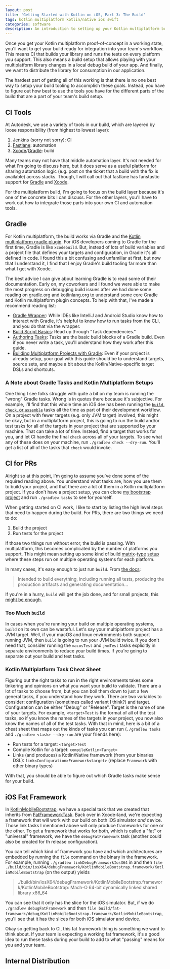 ```yaml
---
layout: post
title: 'Getting Started with Kotlin on iOS, Part 3: The Build'
tags: kotlin multiplatform kotlin/native ios swift
categories: software
description: An introduction to setting up your Kotlin multiplatform build for iOS.
---
```


Once you get your Kotlin multiplatform proof-of-concept in a working state, you'll want to get your build ready for integration into your team's workflow. This means CI that builds your library and runs the tests on every platform you support. This also means a build setup that allows playing with your multiplatform library changes in a local debug build of your app. And finally, we want to distribute the library for consumption in our application.

The hardest part of getting all of this working is that there is no one best way to setup your build tooling to accomplish these goals. Instead, you have to figure out how best to use the tools you have for the different parts of the build that are a part of your team's build setup.

## CI Tools

At Autodesk, we use a variety of tools in our build, which are layered by loose responsibility (from highest to lowest layer):

1. [Jenkins](https://www.jenkins.io) (sorry not sorry): CI
1. [Fastlane](https://fastlane.tools): automation
1. [Xcode](https://developer.apple.com/xcode)/[Gradle](https://gradle.org): build

Many teams may not have that middle automation layer. It's not needed for what I'm going to discuss here, but it does serve as a useful platform for sharing automation logic (e.g. post on the ticket that a build with the fix is available) across stacks. Though, I will call out that fastlane has fanstastic support for [Gradle](https://docs.fastlane.tools/actions/gradle/) and [Xcode](https://docs.fastlane.tools/actions/xcodebuild/).

For the multiplatform build, I'm going to focus on the build layer because it's one of the concrete bits I can discuss. For the other layers, you'll have to work out how to integrate those parts into your own CI and automation tools.

## Gradle

For Kotlin multiplatform, the build works via Gradle and the [Kotlin multiplatform gradle plugin](https://kotlinlang.org/docs/reference/building-mpp-with-gradle.html#setting-up-a-multiplatform-project). For iOS developers coming to Gradle for the first time, Gradle is like `xcodebuild`. But, instead of lots of build variables and a project file that defines your targets and configuration, in Gradle it's all defined in code. I found this a bit confusing and unfamiliar at first, but now that I understand it, I find that I enjoy Gradle's build tooling far more than what I get with Xcode.

The best advice I can give about learning Gradle is to read some of their documentation. Early on, my coworkers and I found we were able to make the most progress on debugging build issues after we had done some reading on gradle.org and kotlinlang.org to understand some core Gradle and Kotlin multiplatform plugin concepts. To help with that, I've made a recommend reading list:

- [Gradle Wrapper](https://docs.gradle.org/current/userguide/gradle_wrapper.html): While IDEs like IntelliJ and Android Studio know how to interact with Gradle, it's helpful to know how to run tasks from the CLI, and you do that via the wrapper.
- [Build Script Basics](https://docs.gradle.org/current/userguide/tutorial_using_tasks.html): Read up through "Task dependencies."
- [Authoring Tasks](https://docs.gradle.org/current/userguide/more_about_tasks.html): Tasks are the basic build blocks of a Gradle build. Even if you never write a task, you'll understand how they work after this guide.
- [Building Multiplatform Projects with Gradle](https://kotlinlang.org/docs/reference/building-mpp-with-gradle.html): Even if your project is already setup, your goal with this guide should be to understand targets, source sets, and maybe a bit about the Kotlin/Native-specific target DSLs and shortcuts.

### A Note about Gradle Tasks and Kotlin Multiplatform Setups

One thing I see folks struggle with quite a bit on my team is running the "wrong" Gradle tasks. Wrong is in quotes there because it's subjective. For example, I'll find that this whole time an iOS dev has been running the [`build`, `check`, or `assemble`](https://docs.gradle.org/current/userguide/base_plugin.html) tasks all the time as part of their development workflow. On a project with fewer targets (e.g. only JVM target) involved, this might be okay, but in a multiplatform project, this is going to run the build and/or test tasks for all of the targets in your project that are supported by your machine. That can take a lot of time. Instead, find a target that works for you, and let CI handle the final `check` across all of your targets. To see what any of these does on your machine, run `./gradlew check --dry-run`. You'll get a list of all of the tasks that `check` would invoke.

## CI for PRs

Alright so at this point, I'm going to assume you've done some of the required reading above. You understand what tasks are, how you use them to build your project, and that there are a lot of them in a Kotlin multiplatform project. If you don't have a project setup, you can clone [my bootstrap project](https://github.com/benasher44/KotlinMobileBootstrap) and run `./gradlew tasks` to see for yourself.

When getting started on CI work, I like to start by listing the high level steps that need to happen during the build. For PRs, there are two things we need to do:

1. Build the project
1. Run tests for the project

If those two things run without error, the build is passing. With multiplatform, this becomes complicated by the number of platforms you support. This might mean setting up some kind of build [matrix](https://docs.travis-ci.com/user/build-matrix/)-[type](https://help.github.com/en/actions/configuring-and-managing-workflows/configuring-a-workflow#configuring-a-build-matrix) [setup](https://docs.microsoft.com/en-us/azure/devops/pipelines/get-started-multiplatform?view=azure-devops) where these steps run on multiple operating systems for each platform.

In many cases, it's easy enough to just run `build`. From [the docs](https://docs.gradle.org/current/userguide/base_plugin.html#sec:base_tasks):

> Intended to build everything, including running all tests, producing the production artifacts and generating documentation…

If you're in a hurry, `build` will get the job done, and for small projects, this [might be enough](https://github.com/benasher44/uuid/blob/297d2f038d93cae6fce976b15ed922429c4cab62/.github/workflows/pr.yml#L61).

### Too Much `build`

In cases when you're running your build on multiple operating systems, `build` on its own can be wasteful. Let's say your multiplatform project has a JVM target. Well, if your macOS and linux environments both support running JVM, then `build` is going to run your JVM build twice. If you don't need that, consider running the `macosTest` and `jvmTest` tasks explicitly in separate environments to reduce your build times. If you're going to separate out your build and test tasks.

### Kotlin Multiplatform Task Cheat Sheet

Figuring out the right tasks to run in the right environments takes some tinkering and opinions on what you want your build to validate. There are a lot of tasks to choose from, but you can boil them down to just a few general tasks, if you understand how they work. There are two variables to consider: configuration (sometimes called variant I think?) and target. Configuration can be either "Debug" or "Release". Target is the name of one of your targets. For example, `<target>Test` is the format of all of the test tasks, so if you know the names of the targets in your project, you now also know the names of all of the test tasks. With that in mind, here is a bit of a cheat sheet that maps out the kinds of tasks you can run (`./gradlew tasks` and `./gradlew <task> --dry-run` are your friends here):

- Run tests for a target: `<target>Test`
- Compile Kotlin for a target: `compileKotlin<Target>`
- Links (and produces) a Kotlin/Native framework (from your binaries DSL): `link<Configuration>Framework<target>` (replace `Framework` with other binary types)

With that, you should be able to figure out which Gradle tasks make sense for your build.

## iOS Fat Framework

In [KotlinMobileBootstrap](https://github.com/benasher44/KotlinMobileBootstrap), we have a special task that we created that inherits from [FatFrameworkTask](https://kotlinlang.org/docs/reference/building-mpp-with-gradle.html#building-universal-frameworks). Back over in Xcode-land, we're expecting a framework that will work with our build on both iOS simulator _and_ device. Those link tasks I mentioned above will only produce frameworks for one or the other. To get a framework that works for both, which is called a "fat" or "universal" framework, we have the `debugFatFramework` task (another could also be created for th release configuration).

You can tell which kind of framework you have and which architectures are embedded by running the `file` command on the binary in the framework. For example, running `./gradlew linkDebugFrameworkIosX64` in and then `file ./build/bin/iosX64/debugFramework/KotlinMobileBootstrap.framework/KotlinMobileBootstrap` (on the output) yields

> ./build/bin/iosX64/debugFramework/KotlinMobileBootstrap.framework/KotlinMobileBootstrap: Mach-O 64-bit dynamically linked shared library x86_64

You can see that it only has the slice for the iOS simulator. But, if we do `./gradlew debugFatFramework` and then `file build/fat-framework/debug/KotlinMobileBootstrap.framework/KotlinMobileBootstrap`, you'll see that it has the slices for both iOS simulator and device.

Okay so getting back to CI, this fat framework thing is something we want to think about. If your team is expecting a working fat framework, it's a good idea to run these tasks during your build to add to what "passing" means for you and your team.

## Internal Distribution